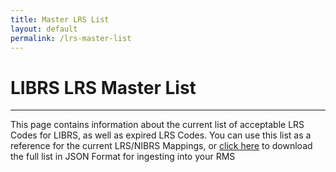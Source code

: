 ```yaml
---
title: Master LRS List
layout: default
permalink: /lrs-master-list
---
```


# LIBRS LRS Master List
____

This page contains information about the current list of acceptable LRS Codes for LIBRS, as well as expired LRS Codes. You can use this list as a reference for the current LRS/NIBRS Mappings, or [click here](https://raw.githubusercontent.com/teisdbr/winlibrs-docs/master/_data/lrs-codes.json?token=AIF2PSWJIXPH4DAF7CJVQV2533T5Y) to download the full list in JSON Format for ingesting into your RMS